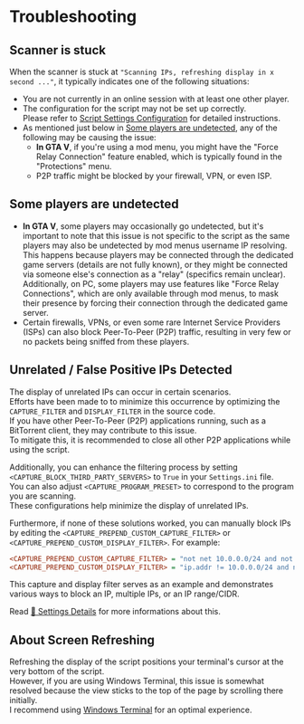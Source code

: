 # Troubleshooting

## Scanner is stuck

When the scanner is stuck at `"Scanning IPs, refreshing display in x second ..."`, it typically indicates one of the following situations:

- You are not currently in an online session with at least one other player.
- The configuration for the script may not be set up correctly.  
  Please refer to [Script Settings Configuration](SCRIPT_CONFIGURATION.md#script-settings-configuration) for detailed instructions.
- As mentioned just below in [Some players are undetected](#some-players-are-undetected), any of the following may be causing the issue:
  - **In GTA V**, if you're using a mod menu, you might have the "Force Relay Connection" feature enabled, which is typically found in the "Protections" menu.
  - P2P traffic might be blocked by your firewall, VPN, or even ISP.

## Some players are undetected

- **In GTA V**, some players may occasionally go undetected, but it's important to note that this issue is not specific to the script as the same players may also be undetected by mod menus username IP resolving.  
  This happens because players may be connected through the dedicated game servers (details are not fully known), or they might be connected via someone else's connection as a "relay" (specifics remain unclear).  
  Additionally, on PC, some players may use features like "Force Relay Connections", which are only available through mod menus, to mask their presence by forcing their connection through the dedicated game server.
- Certain firewalls, VPNs, or even some rare Internet Service Providers (ISPs) can also block Peer-To-Peer (P2P) traffic, resulting in very few or no packets being sniffed from these players.

## Unrelated / False Positive IPs Detected

The display of unrelated IPs can occur in certain scenarios.  
Efforts have been made to to minimize this occurrence by optimizing the `CAPTURE_FILTER` and `DISPLAY_FILTER` in the source code.  
If you have other Peer-To-Peer (P2P) applications running, such as a BitTorrent client, they may contribute to this issue.  
To mitigate this, it is recommended to close all other P2P applications while using the script.

Additionally, you can enhance the filtering process by setting `<CAPTURE_BLOCK_THIRD_PARTY_SERVERS>` to `True` in your `Settings.ini` file.  
You can also adjust `<CAPTURE_PROGRAM_PRESET>` to correspond to the program you are scanning.  
These configurations help minimize the display of unrelated IPs.

Furthermore, if none of these solutions worked, you can manually block IPs by editing the `<CAPTURE_PREPEND_CUSTOM_CAPTURE_FILTER>` or `<CAPTURE_PREPEND_CUSTOM_DISPLAY_FILTER>`.
For example:

```ini
<CAPTURE_PREPEND_CUSTOM_CAPTURE_FILTER> = "not net 10.0.0.0/24 and not (host 10.0.0.1 or host 10.0.0.2)"
<CAPTURE_PREPEND_CUSTOM_DISPLAY_FILTER> = "ip.addr != 10.0.0.0/24 and not (ip.addr >= 10.0.0.0 and ip.addr <= 10.0.0.255) and not (ip.addr == 10.0.0.1 or ip.addr == 10.0.0.2)"
```

This capture and display filter serves as an example and demonstrates various ways to block an IP, multiple IPs, or an IP range/CIDR.

Read [📖 Settings Details](SCRIPT_CONFIGURATION.md#editing-settings) for more informations about this.

## About Screen Refreshing

Refreshing the display of the script positions your terminal's cursor at the very bottom of the script.  
However, if you are using Windows Terminal, this issue is somewhat resolved because the view sticks to the top of the page by scrolling there initially.  
I recommend using [Windows Terminal](https://learn.microsoft.com/en-us/windows/terminal/) for an optimal experience.
